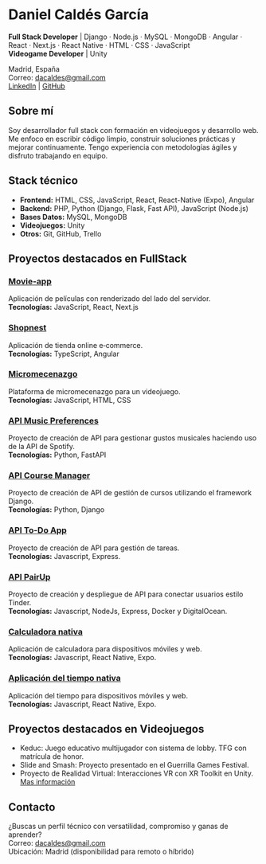 # Daniel Caldés García

**Full Stack Developer** | Django · Node.js · MySQL · MongoDB · Angular · React · Next.js · React Native · HTML · CSS · JavaScript  
**Videogame Developer** | Unity

Madrid, España  
Correo: dacaldes@gmail.com  
[LinkedIn](https://www.linkedin.com/in/daniel-cald%C3%A9s-garc%C3%ADa-a41812254/) | [GitHub](https://github.com/DanielCaldes)


## Sobre mí

Soy desarrollador full stack con formación en videojuegos y desarrollo web. Me enfoco en escribir código limpio, construir soluciones prácticas y mejorar continuamente. Tengo experiencia con metodologías ágiles y disfruto trabajando en equipo.

## Stack técnico

- **Frontend:** HTML, CSS, JavaScript, React, React-Native (Expo), Angular
- **Backend:** PHP, Python (Django, Flask, Fast API), JavaScript (Node.js)
- **Bases Datos:** MySQL, MongoDB
- **Videojuegos:** Unity
- **Otros:** Git, GitHub, Trello


## Proyectos destacados en FullStack

### [Movie-app](https://github.com/DanielCaldes/movie-app-ssr)  
Aplicación de películas con renderizado del lado del servidor.  
**Tecnologías:** JavaScript, React, Next.js 

### [Shopnest](https://github.com/DanielCaldes/shopnest)  
Aplicación de tienda online e‑commerce.  
**Tecnologías:** TypeScript, Angular

### [Micromecenazgo](https://github.com/DanielCaldes/Micromecenazgo)  
Plataforma de micromecenazgo para un videojuego.  
**Tecnologías:** JavaScript, HTML, CSS 

### [API Music Preferences](https://github.com/DanielCaldes/APIs-REST)  
Proyecto de creación de API para gestionar gustos musicales haciendo uso de la API de Spotify.  
**Tecnologías:** Python, FastAPI

### [API Course Manager](https://github.com/DanielCaldes/Django-Avanzado)  
Proyecto de creación de API de gestión de cursos utilizando el framework Django.  
**Tecnologías:** Python, Django 

### [API To-Do App](https://github.com/DanielCaldes/LibreriasBackendNodeJs)
Proyecto de creación de API para gestión de tareas.  
**Tecnologías:** Javascript, Express.

### [API PairUp](https://github.com/DanielCaldes/SeguridadPruebasDespliegue)
Proyecto de creación y despliegue de API para conectar usuarios estilo Tinder.  
**Tecnologías:** Javascript, NodeJs, Express, Docker y DigitalOcean. 

### [Calculadora nativa](https://snack.expo.dev/@dacaldes/calculator)
Aplicación de calculadora para dispositivos móviles y web.  
**Tecnologías:** Javascript, React Native, Expo. 

### [Aplicación del tiempo nativa](https://snack.expo.dev/@dacaldes/calculator)
Aplicación del tiempo para dispositivos móviles y web.  
**Tecnologías:** Javascript, React Native, Expo. 

## Proyectos destacados en Videojuegos 

- Keduc: Juego educativo multijugador con sistema de lobby. TFG con matrícula de honor.
- Slide and Smash: Proyecto presentado en el Guerrilla Games Festival.
- Proyecto de Realidad Virtual: Interacciones VR con XR Toolkit en Unity.<br>
[Mas información](https://site14674212.nicepage.io/)

## Contacto

¿Buscas un perfil técnico con versatilidad, compromiso y ganas de aprender?  
Correo: dacaldes@gmail.com  
Ubicación: Madrid (disponibilidad para remoto o híbrido)
